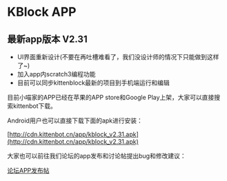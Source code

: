 # KBlock APP

## 最新app版本 **V2.31**
- UI界面重新设计(不要在再吐槽难看了，我们没设计师的情况下只能做到这样了~)
- 加入app内scratch3编程功能
- 目前可以同步kittenblock最新的项目到手机端运行和编辑


目前小喵家的APP已经在苹果的APP store和Google Play上架，大家可以直接搜索kittenbot下载。

Android用户也可以直接下载下面的apk进行安装：

[http://cdn.kittenbot.cn/app/kblock_v2.31.apk](http://cdn.kittenbot.cn/app/kblock_v2.31.apk)

大家也可以前往我们论坛的app发布和讨论帖提出bug和修改建议：

[论坛APP发布帖](http://kittenbot.cn/bbs/forum.php?mod=viewthread&tid=241&extra=page%3D1)